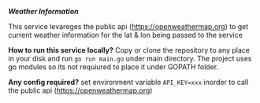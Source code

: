 ***Weather Information***

This service levareges the public api (https://openweathermap.org) to get current weather information for the lat & lon being passed to the service

**How to run this service locally?**
Copy or clone the repository to any place in your disk and run `go run main.go` under main directory. The project uses go modules so its not requiured to place it under GOPATH folder.

**Any config required?**
set environment variable `API_KEY=xxx` inorder to call the public api (https://openweathermap.org)